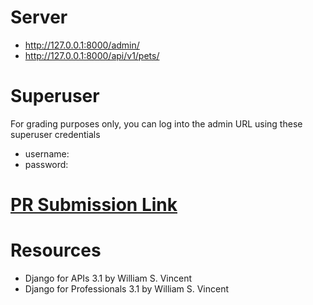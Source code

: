 # Server
- http://127.0.0.1:8000/admin/
- http://127.0.0.1:8000/api/v1/pets/

# Superuser
For grading purposes only, you can log into the admin URL using these superuser credentials
  - username: 
  - password: 

# [PR Submission Link]()

# Resources
- Django for APIs 3.1 by William S. Vincent
- Django for Professionals 3.1 by William S. Vincent